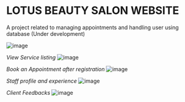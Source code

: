 <h1> LOTUS BEAUTY SALON WEBSITE</h1> 
A project related to managing appointments and handling user using database (Under development)


![image](https://github.com/user-attachments/assets/bbdd67ae-b880-437e-bd79-a2187e8c7e05)

<i>View Service listing</i>
![image](https://github.com/user-attachments/assets/9ee71525-4f66-4702-9a19-70784a709754)

<i> Book an  Appointment after registration </i>
![image](https://github.com/user-attachments/assets/7d670e4f-6ad0-4e76-a6c2-07d82a0e18b4)

<i> Staff profile and experience </i>
![image](https://github.com/user-attachments/assets/338a7ac7-2d2e-45bd-82a7-d9e7d6b9c8af)

<i> Client Feedbacks </i>
![image](https://github.com/user-attachments/assets/9746e935-5c15-4fca-895f-d78d79bd7bb8)




